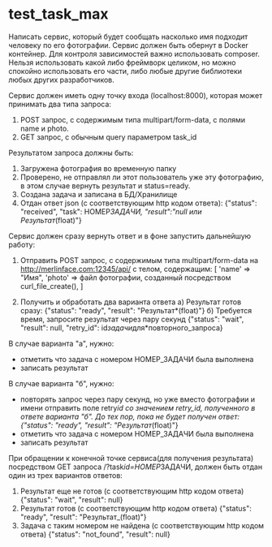 # test_task_max

Написать сервис, который будет сообщать насколько имя подходит человеку по его фотографии.
Сервис должен быть обернут в Docker контейнер. Для контроля зависимостей важно использовать composer.
Нельзя использовать какой либо фреймворк целиком, но можно спокойно использовать его части, либо любые другие библиотеки любых других разработчиков.

Сервис должен иметь одну точку входа (localhost:8000), которая может принимать два типа запроса:

1. POST запрос, с содержимым типа multipart/form-data, с полями name и photo.
2. GET запрос, с обычным query параметром task_id

Результатом запроса должны быть:

1. Загружена фотография во временную папку
2. Проверено, не отправлял ли этот пользователь уже эту фотографию, в этом случае вернуть результат и status=ready.
3. Создана задача и записана в БД/Хранилище
4. Отдан ответ json (с соответствующим http кодом ответа):
   {"status": "received", "task": НОМЕР*ЗАДАЧИ, "result":"null или Результат*(float)"}

Сервис должен сразу вернуть ответ и в фоне запустить дальнейшую работу:

1. Отправить POST запрос, с содержимым типа multipart/form-data на http://merlinface.com:12345/api/ с телом, содержащим:
   [
   'name' => "Имя",
   'photo' => файл фотографии, созданный посредством curl_file_create(),
   ]

2. Получить и обработать два варианта ответа
   а) Результат готов сразу:
   {"status": "ready", "result": "Результат*(float)"}
   б) Требуется время, запросите результат через пару секунд
   {"status": "wait", "result": null, "retry_id": id*задачи*для*повторного_запроса}

В случае варианта "а", нужно:

- отметить что задача с номером НОМЕР_ЗАДАЧИ была выполнена
- записать результат

В случае варианта "б", нужно:

- повторять запрос через пару секунд, но уже вместо фотографии и имени отправить поле retry*id со значением retry_id, полученного в ответе варианта "б".
  До тех пор, пока не будет получен ответ:
  {"status": "ready", "result": "Результат*(float)"}
- отметить что задача с номером НОМЕР_ЗАДАЧИ была выполнена
- записать результат

При обращении к конечной точке сервиса(для получения результата) посредством GET запроса /?task*id=НОМЕР*ЗАДАЧИ, должен быть отдан один из трех вариантов ответов:

1.  Результат еще не готов (с соответствующим http кодом ответа)
    {"status": "wait", "result": null}
2.  Результат готов (с соответствующим http кодом ответа)
    {"status": "ready", "result": "Результат\_(float)"}
3.  Задача с таким номером не найдена (с соответствующим http кодом ответа)
    {"status": "not_found", "result": null}
